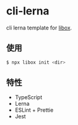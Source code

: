 # cli-lerna

cli lerna template for [libox](https://github.com/heynext/libox).

## 使用

```bash
$ npx libox init <dir>
```

## 特性

- TypeScript
- Lerna
- ESLint + Prettie
- Jest
